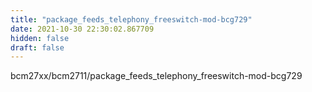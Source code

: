 ```yaml
---
title: "package_feeds_telephony_freeswitch-mod-bcg729"
date: 2021-10-30 22:30:02.867709
hidden: false
draft: false
---
```


bcm27xx/bcm2711/package_feeds_telephony_freeswitch-mod-bcg729

